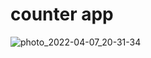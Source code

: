 # counter app
![photo_2022-04-07_20-31-34](https://user-images.githubusercontent.com/56732191/162262538-d620bf05-d556-46cf-92e5-776d05a582c7.jpg)
